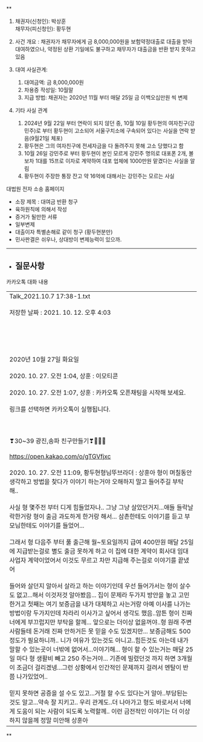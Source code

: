**

1. 채권자(신청인): 박상훈  
    채무자(피신청인): 황두현

2. 사건 개요
	: 채권자가 채무자에게 금 8,000,000원을 보험약정대출로 대출을 받아 대여하였으나, 약정된 상환 기일에도 불구하고 채무자가 대출금을 반환 받지 못하고 있음
    
3. 대여 사실관계:
    1. 대여금액: 금 8,000,000원
    2. 차용증 작성일: 10월말
    3. 지급 방법: 채권자는 2020년 11월 부터 매달 25일 금 이백오십만원 씩 변제
    
4. 기타 사실 관계
    1. 2024년 9월 22일 부터 연락이 되지 않던 중, 10월 10일 황두현의 여자친구(강민주)로 부터 황두현이 고소되어 서울구치소에 구속되어 있다는 사실을 연락 받음(9월21일 체포)
    2. 황두현은 그의 여자친구에 전세자금을 다 돌려주지 못해 고소 당했다고 함
    3. 10월 26일 강민주로 부터 황두현이 본인 모르게 강민주 명의로 대포폰 2개, 볼보차 1대를 15프로 이자로 계약하여 대포 업체에 1000만원 맡겼다는 사실을 알림
    4. 황두현이 주장한 통장 잔고 약 16억에 대해서는 강민주는 모르는 사실
    

  대법원 전자 소송 홈페이지
  - 소장 제목 : 대여금 반환 청구
  - 육하원칙에 의해서 작성
  - 증거가 될만한 서류
  - 일부변제 
  - 대출이자 특별손해로 같이 청구 (황두현분만)
  - 민사판결은 쉬우나, 상대방이 변제능력이 있으까.
  ---
  - 질문사항
	  - 
  
  카카오톡 대화 내용

  

|   |
|---|
|Talk_2021.10.7 17:38-1.txt<br><br>저장한 날짜 : 2021. 10. 12. 오후 4:03<br><br>  <br>  <br>  <br><br>2020년 10월 27일 화요일<br><br>2020. 10. 27. 오전 1:04, 상훈 : 이모티콘 <br><br>2020. 10. 27. 오전 1:07, 상훈 : 카카오톡 오픈채팅을 시작해 보세요.<br><br>링크를 선택하면 카카오톡이 실행됩니다.<br><br>  <br><br>❣30~39 광진,송파 친구만들기❣💏👭👫<br><br>https://open.kakao.com/o/gTGVfjxc<br><br>2020. 10. 27. 오전 11:09, 황두현형님뚜브라더 : 상훈아 형이 며칠동안 생각하고 방법을 찾다가 이야기 하는거야 오해하지 말고 들어주길 부탁해.. <br><br>사실 형 몇주전 부터 디게 힘들었자나.. 그냥 그냥 살았던거지...애들 들락날락한거랑 형이 출금 과도하게 한거랑 해서... 삼촌한테도 이야기를 듣고 부모님한테도 이야기를 들었어...<br><br>그래서 형 다음주 부터 풀 출근해 월~토요일까지 급여 400만원 매달 25일에 지급받는걸로 별도 출금 못하게 하고 이 집에 대한 계약이 회사대 임대사업자 계약이었어서 이것도 무르고 차만 지급해 주는걸로 이야기를 끝냈어 <br><br>들어와 살던지 알아서 살라고 하는 이야기인데 우선 들어가서는 형이 살수도 없고...해서 이것저것 알아봤음... 집이 문제라 두가지 방안을 놓고 고민한거고 첫째는 여기 보증금을 내가 대체하고 사는거랑 아예 이사를 나가는 방법이랑 두가지인데 차라리 이사가고 싶어서 생각도 했음..암튼 형이 진짜 너에게 부끄럽지만 부탁을 할께... 앞으로는 더이상 없을꺼야..형 원래 주변 사람들테 돈거래 진짜 안하거든 못 믿을 수도 있겠지만... 보증금해도 500정도가 필요하니까.. 니가 여유가 있는것도 아니고..힘든것도 아는데 내가 말할 수 있는곳이 너밖에 없어서...이야기해... 형이 할 수 있는거는 매달 25일 마다 형 생활비 빼고 250 주는거야... 기존에 빌렸던것 까지 하면 3개월이 조금더 걸리겠넹...그런 상황에서 인간적인 문제까지 걸려서 멘탈이 반쯤 나가있었어.. <br><br>믿지 못하면 공증을 설 수도 있고...거절 할 수도 있다는거 알아..부담된는 것도 알고...약속 잘 지키고.. 우리 관계도..더 나아가고 형도 바로서서 너에게 도움이 되는 사람이 되도록 노력할께.. 이런 금전적인 이야기는 더 이상하지 않을께 정말 미안해 상훈아|

  
**